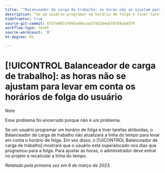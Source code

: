 ```yaml
---
title: '“Balanceador de carga de trabalho: as horas não se ajustam para levar em conta os horários de folga do usuário”'
description: “Se um usuário programar um horário de folga e tiver tarefas atribuídas, o Balanceador de carga de trabalho não atualizará a linha do tempo para levar em conta o horário de folga. Em vez disso, o Balanceador de carga de trabalho mostrará que o usuário está superalocado nos dias que programou para a folga. Para ajustar as horas, o administrador deve entrar no projeto e recalcular a linha do tempo.“
hidefromtoc: true
source-git-commit: 67d7e907af995a40ecad3792584ebf8768ad4570
workflow-type: tm+mt
source-wordcount: '0'
ht-degree: 0%

---
```



# [!UICONTROL Balanceador de carga de trabalho]: as horas não se ajustam para levar em conta os horários de folga do usuário

>[!NOTE]
>
>Esse problema foi encerrado porque não é um problema.

Se um usuário programar um horário de folga e tiver tarefas atribuídas, o Balanceador de carga de trabalho não atualizará a linha do tempo para levar em conta o horário de folga. Em vez disso, o [!UICONTROL Balanceador de carga de trabalho] mostrará que o usuário está superalocado nos dias que programou para a folga. Para ajustar as horas, o administrador deve entrar no projeto e recalcular a linha do tempo.

_Relatado pela primeira vez em 6 de março de 2023._

